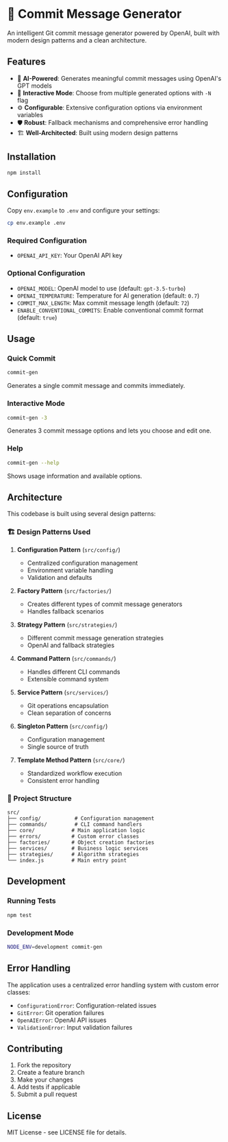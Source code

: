 # 🤖 Commit Message Generator

An intelligent Git commit message generator powered by OpenAI, built with modern design patterns and a clean architecture.

## Features

- 🎯 **AI-Powered**: Generates meaningful commit messages using OpenAI's GPT models
- 🔄 **Interactive Mode**: Choose from multiple generated options with `-N` flag
- ⚙️ **Configurable**: Extensive configuration options via environment variables
- 🛡️ **Robust**: Fallback mechanisms and comprehensive error handling
- 🏗️ **Well-Architected**: Built using modern design patterns

## Installation

```bash
npm install
```

## Configuration

Copy `env.example` to `.env` and configure your settings:

```bash
cp env.example .env
```

### Required Configuration

- `OPENAI_API_KEY`: Your OpenAI API key

### Optional Configuration

- `OPENAI_MODEL`: OpenAI model to use (default: `gpt-3.5-turbo`)
- `OPENAI_TEMPERATURE`: Temperature for AI generation (default: `0.7`)
- `COMMIT_MAX_LENGTH`: Max commit message length (default: `72`)
- `ENABLE_CONVENTIONAL_COMMITS`: Enable conventional commit format (default: `true`)

## Usage

### Quick Commit

```bash
commit-gen
```

Generates a single commit message and commits immediately.

### Interactive Mode

```bash
commit-gen -3
```

Generates 3 commit message options and lets you choose and edit one.

### Help

```bash
commit-gen --help
```

Shows usage information and available options.

## Architecture

This codebase is built using several design patterns:

### 🏗️ Design Patterns Used

1. **Configuration Pattern** (`src/config/`)

   - Centralized configuration management
   - Environment variable handling
   - Validation and defaults

2. **Factory Pattern** (`src/factories/`)

   - Creates different types of commit message generators
   - Handles fallback scenarios

3. **Strategy Pattern** (`src/strategies/`)

   - Different commit message generation strategies
   - OpenAI and fallback strategies

4. **Command Pattern** (`src/commands/`)

   - Handles different CLI commands
   - Extensible command system

5. **Service Pattern** (`src/services/`)

   - Git operations encapsulation
   - Clean separation of concerns

6. **Singleton Pattern** (`src/config/`)

   - Configuration management
   - Single source of truth

7. **Template Method Pattern** (`src/core/`)
   - Standardized workflow execution
   - Consistent error handling

### 📁 Project Structure

```
src/
├── config/           # Configuration management
├── commands/         # CLI command handlers
├── core/            # Main application logic
├── errors/          # Custom error classes
├── factories/       # Object creation factories
├── services/        # Business logic services
├── strategies/      # Algorithm strategies
└── index.js         # Main entry point
```

## Development

### Running Tests

```bash
npm test
```

### Development Mode

```bash
NODE_ENV=development commit-gen
```

## Error Handling

The application uses a centralized error handling system with custom error classes:

- `ConfigurationError`: Configuration-related issues
- `GitError`: Git operation failures
- `OpenAIError`: OpenAI API issues
- `ValidationError`: Input validation failures

## Contributing

1. Fork the repository
2. Create a feature branch
3. Make your changes
4. Add tests if applicable
5. Submit a pull request

## License

MIT License - see LICENSE file for details.
